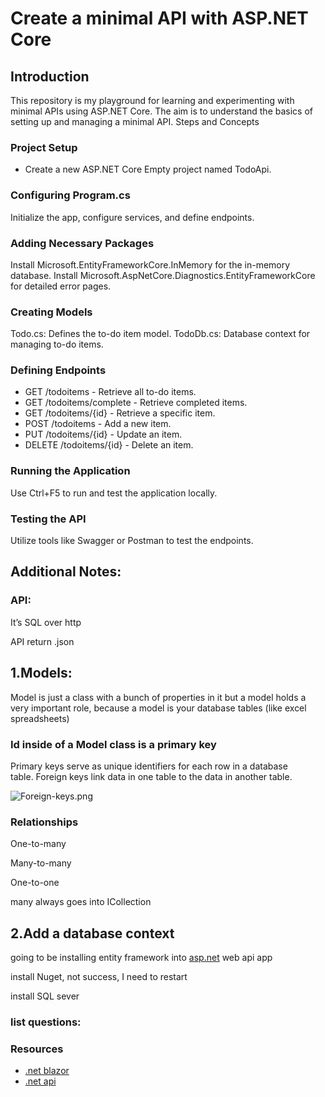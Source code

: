 # Create a minimal API with ASP.NET Core

## Introduction
This repository is my playground for learning and experimenting with minimal APIs using ASP.NET Core. The aim is to understand the basics of setting up and managing a minimal API.
Steps and Concepts

### Project Setup

- Create a new ASP.NET Core Empty project named TodoApi.
### Configuring Program.cs

Initialize the app, configure services, and define endpoints.
### Adding Necessary Packages

Install Microsoft.EntityFrameworkCore.InMemory for the in-memory database.
Install Microsoft.AspNetCore.Diagnostics.EntityFrameworkCore for detailed error pages.
### Creating Models

Todo.cs: Defines the to-do item model.
TodoDb.cs: Database context for managing to-do items.
### Defining Endpoints

- GET /todoitems - Retrieve all to-do items.
- GET /todoitems/complete - Retrieve completed items.
- GET /todoitems/{id} - Retrieve a specific item.
- POST /todoitems - Add a new item.
- PUT /todoitems/{id} - Update an item.
- DELETE /todoitems/{id} - Delete an item.
### Running the Application

Use Ctrl+F5 to run and test the application locally.
### Testing the API

Utilize tools like Swagger or Postman to test the endpoints.

## Additional Notes:
### API:

It’s SQL over http

API return .json

## 1.Models:

Model is just a class with a bunch of properties in it
but a model holds a very important role, because a model is your database tables (like excel spreadsheets)

### Id inside of a Model class is a primary key

Primary keys serve as unique identifiers for each row in a database table. Foreign keys link data in one table to the data in another table.

![Foreign-keys.png](https://prod-files-secure.s3.us-west-2.amazonaws.com/95c49394-ba29-48ab-9af4-18a95f04bc83/d20834fd-89ab-4235-bc4f-df4aae2fac9d/Foreign-keys.png)

### Relationships

One-to-many

Many-to-many

One-to-one

many always goes into ICollection

## **2.Add a database context**

going to be installing entity framework into [asp.net](http://asp.net) web api app

install Nuget, not success, I need to restart

install SQL sever

### list questions:

### Resources
* [.net blazor](https://www.youtube.com/watch?v=walv3nLTJ5g)
* [.net api](https://www.youtube.com/watch?v=BnlFovYeQtI&list=PL82C6-O4XrHdiS10BLh23x71ve9mQCln0&index=2)
